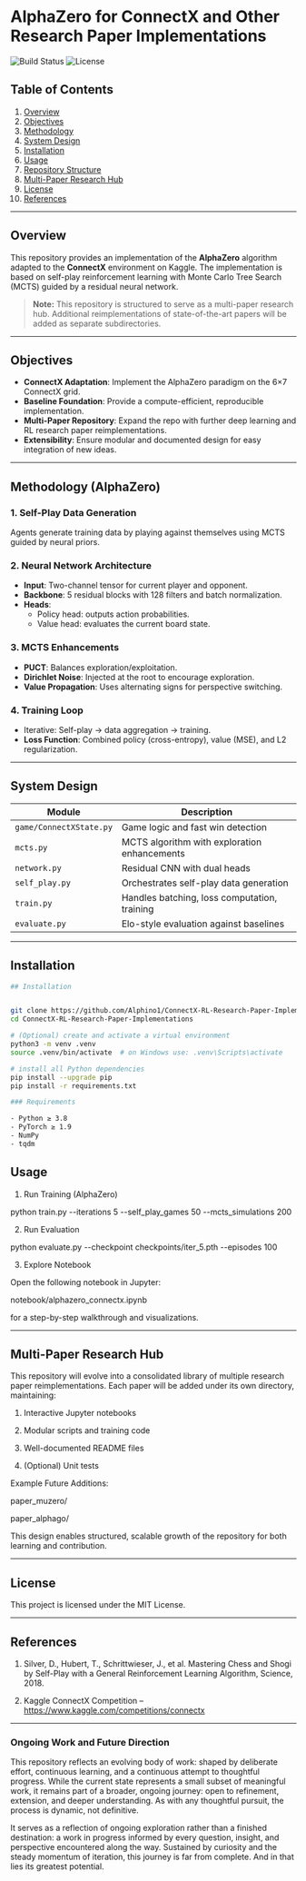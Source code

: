 # AlphaZero for ConnectX and Other Research Paper Implementations

![Build Status](https://img.shields.io/badge/build-passing-brightgreen)
![License](https://img.shields.io/badge/license-MIT-blue)

## Table of Contents

1. [Overview](#overview)
2. [Objectives](#objectives)
3. [Methodology](#methodology)
4. [System Design](#system-design)
5. [Installation](#installation)
6. [Usage](#usage)
7. [Repository Structure](#repository-structure)
8. [Multi-Paper Research Hub](#multi-paper-research-hub)
9. [License](#license)
10. [References](#references)

---

## Overview

This repository provides an implementation of the **AlphaZero** algorithm adapted to the **ConnectX** environment on Kaggle. The implementation is based on self-play reinforcement learning with Monte Carlo Tree Search (MCTS) guided by a residual neural network.

> **Note:** This repository is structured to serve as a multi-paper research hub. Additional reimplementations of state-of-the-art papers will be added as separate subdirectories.

---

## Objectives

- **ConnectX Adaptation**: Implement the AlphaZero paradigm on the 6×7 ConnectX grid.
- **Baseline Foundation**: Provide a compute-efficient, reproducible implementation.
- **Multi-Paper Repository**: Expand the repo with further deep learning and RL research paper reimplementations.
- **Extensibility**: Ensure modular and documented design for easy integration of new ideas.

---

## Methodology (AlphaZero)

### 1. Self-Play Data Generation
Agents generate training data by playing against themselves using MCTS guided by neural priors.

### 2. Neural Network Architecture
- **Input**: Two-channel tensor for current player and opponent.
- **Backbone**: 5 residual blocks with 128 filters and batch normalization.
- **Heads**:
  - Policy head: outputs action probabilities.
  - Value head: evaluates the current board state.

### 3. MCTS Enhancements
- **PUCT**: Balances exploration/exploitation.
- **Dirichlet Noise**: Injected at the root to encourage exploration.
- **Value Propagation**: Uses alternating signs for perspective switching.

### 4. Training Loop
- Iterative: Self-play → data aggregation → training.
- **Loss Function**: Combined policy (cross-entropy), value (MSE), and L2 regularization.

---

## System Design


| Module                  | Description                                      |
|-------------------------|--------------------------------------------------|
| `game/ConnectXState.py` | Game logic and fast win detection                |
| `mcts.py`               | MCTS algorithm with exploration enhancements     |
| `network.py`            | Residual CNN with dual heads                     |
| `self_play.py`          | Orchestrates self-play data generation           |
| `train.py`              | Handles batching, loss computation, training     |
| `evaluate.py`           | Elo-style evaluation against baselines           |

---

## Installation

```bash
## Installation


git clone https://github.com/Alphino1/ConnectX-RL-Research-Paper-Implementations.git  
cd ConnectX-RL-Research-Paper-Implementations  

# (Optional) create and activate a virtual environment
python3 -m venv .venv  
source .venv/bin/activate  # on Windows use: .venv\Scripts\activate

# install all Python dependencies
pip install --upgrade pip  
pip install -r requirements.txt

### Requirements

- Python ≥ 3.8  
- PyTorch ≥ 1.9  
- NumPy  
- tqdm


```
## Usage

1. Run Training (AlphaZero)

python train.py --iterations 5 --self_play_games 50 --mcts_simulations 200

2. Run Evaluation

python evaluate.py --checkpoint checkpoints/iter_5.pth --episodes 100

3. Explore Notebook

Open the following notebook in Jupyter:

notebook/alphazero_connectx.ipynb

for a step-by-step walkthrough and visualizations.





---

## Multi-Paper Research Hub

This repository will evolve into a consolidated library of multiple research paper reimplementations. Each paper will be added under its own directory, maintaining:

1. Interactive Jupyter notebooks


2. Modular scripts and training code


3.  Well-documented README files


4. (Optional) Unit tests



Example Future Additions:

paper_muzero/

paper_alphago/



This design enables structured, scalable growth of the repository for both learning and contribution.


---

## License

This project is licensed under the MIT License.


---

## References

1. Silver, D., Hubert, T., Schrittwieser, J., et al. Mastering Chess and Shogi by Self-Play with a General Reinforcement Learning Algorithm, Science, 2018.


2. Kaggle ConnectX Competition – https://www.kaggle.com/competitions/connectx

---

### Ongoing Work and Future Direction
This repository reflects an evolving body of work: shaped by deliberate effort, continuous learning, and a continuous attempt to thoughtful progress. While the current state represents a small subset of meaningful work, it remains part of a broader, ongoing journey: open to refinement, extension, and deeper understanding. As with any thoughtful pursuit, the process is dynamic, not definitive.

It serves as a reflection of ongoing exploration rather than a finished destination: a work in progress informed by every question, insight, and perspective encountered along the way. Sustained by curiosity and the steady momentum of iteration, this journey is far from complete. And in that lies its greatest potential.
